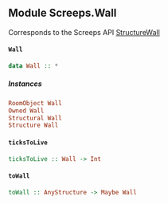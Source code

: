 ## Module Screeps.Wall

Corresponds to the Screeps API [StructureWall](http://support.screeps.com/hc/en-us/articles/208437125-StructureWall)

#### `Wall`

``` purescript
data Wall :: *
```

##### Instances
``` purescript
RoomObject Wall
Owned Wall
Structural Wall
Structure Wall
```

#### `ticksToLive`

``` purescript
ticksToLive :: Wall -> Int
```

#### `toWall`

``` purescript
toWall :: AnyStructure -> Maybe Wall
```


